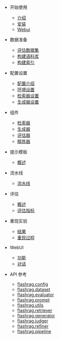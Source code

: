 * 开始使用
    * [介绍](zh-cn/get_started/introduction.md)
    * [安装](zh-cn/get_started/installation.md)
    * [Webui](zh-cn/get_started/webui.md)

* 数据准备
    * [评估数据集](zh-cn/data_preparation/evaluation-datasets.md)
    * [构建语料库](zh-cn/data_preparation/build-corpus.md)
    * [构建索引](zh-cn/data_preparation/build-index.md)

* 配置设置
    * [配置介绍](zh-cn/configuration/config-setting.md)
    * [环境设置](zh-cn/configuration/basic-settings.md)
    * [检索器设置](zh-cn/configuration/retriever-settings.md)
    * [生成器设置](zh-cn/configuration/generator-settings.md)

* 组件
    * [检索器](zh-cn/component/retriever.md)
    * [生成器](zh-cn/component/generator.md)
    * [评估器](zh-cn/component/judger.md)
    * [精炼器](zh-cn/component/refiner.md)

* 提示模板
    * [概述](zh-cn/prompt-template.md)

* 流水线
    * [流水线](zh-cn/pipeline.md)

* 评估
    * [概述](zh-cn/evaluation.md)
    * [评估指标](zh-cn/evaluation-metrics.md)

* 重现实验
    * [结果](zh-cn/results.md)
    * [重现过程](zh-cn/reproduce-process.md)
* WebUI
    * [功能](zh-cn/webui-intro.md)
    * [对话](zh-cn/webui-chat.md)
* API 参考
    * [flashrag.config](zh-cn/flashrag.config.md)
    * [flashrag.dataset](zh-cn/flashrag.dataset.md)
    * [flashrag.evaluator](zh-cn/flashrag.evaluator.md)
    * [flashrag.prompt](zh-cn/flashrag.prompt.md)
    * [flashrag.utils](zh-cn/flashrag.utils.md)
    * [flashrag.retriever](zh-cn/flashrag.retriever.md)
    * [flashrag.generator](zh-cn/flashrag.generator.md)
    * [flashrag.judger](zh-cn/flashrag.judger.md)
    * [flashrag.refiner](zh-cn/flashrag.refiner.md)
    * [flashrag.pipeline](zh-cn/flashrag.pipeline.md)
    